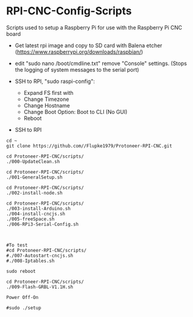 # RPI-CNC-Config-Scripts
Scripts used to setup a Raspberry Pi for use with the Raspberry Pi CNC board

* Get latest rpi image and copy to SD card with Balena etcher (https://www.raspberrypi.org/downloads/raspbian/)

* edit "sudo nano /boot/cmdline.txt" remove "Console" settings. (Stops the logging of system messages to the serial port)

* SSH to  RPI,  "sudo raspi-config":
	* Expand FS first with
	* Change Timezone
	* Change Hostname
	* Change Boot Option: Boot to CLI (No GUI)
	* Reboot

* SSH to  RPI

```
cd ~
git clone https://github.com//Flupke1979/Protoneer-RPI-CNC.git

cd Protoneer-RPI-CNC/scripts/
./000-UpdateClean.sh

cd Protoneer-RPI-CNC/scripts/
./001-GeneralSetup.sh

cd Protoneer-RPI-CNC/scripts/
./002-install-node.sh

cd Protoneer-RPI-CNC/scripts/
./003-install-Arduino.sh
./004-install-cncjs.sh
./005-freeSpace.sh
./006-RPi3-Serial-Config.sh



#To test
#cd Protoneer-RPI-CNC/scripts/
#./007-Autostart-cncjs.sh
#./008-Iptables.sh

sudo reboot

cd Protoneer-RPI-CNC/scripts/
./009-Flash-GRBL-V1.1H.sh

Power Off-On

#sudo ./setup
```
